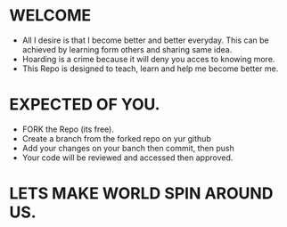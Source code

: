 # WELCOME
- All I desire is that I become better and better everyday. This can be achieved by learning form others and sharing same idea.
- Hoarding is a crime because it will deny you acces to knowing more.
- This Repo is designed to teach, learn and help me become better me.
# 
# EXPECTED OF YOU.
- FORK the Repo (its free).
- Create a branch from the forked repo on yur github
- Add your changes on your banch then commit, then push
- Your code will be reviewed and accessed then approved.
 # 
 # LETS MAKE WORLD SPIN AROUND US.
